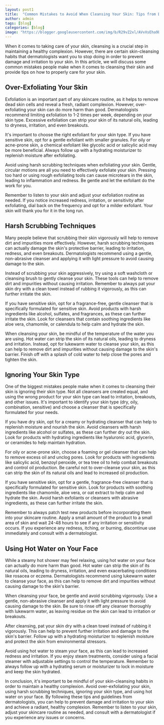 ```yaml
---
layout: post1
title:  "Common Mistakes to Avoid When Cleansing Your Skin: Tips from Dermatologists"
author: admin
tags: [blog]
categories: [blog]
image: "https://blogger.googleusercontent.com/img/b/R29vZ2xl/AVvXsEha9E-guLRJydcLv_OMdP-yWW_4vCTgj1_XGgfyqnEFIO3v90GgWM9nKlsuJi5VFHAm6T6xkqHVxCggnuwJ4YUH3zwa6GYvNvOWDS615hSndLWA3qrK0xhJxnLtvor5FJnpkW63Wj-iQnJ96TwLM_pDCDNA2JF7__z-2L_GTUT_vgBKM32p9t_dJOPuSEw/s1600/20240421_203535.png"
---
```


<p>When it comes to taking care of your skin, cleansing is a crucial step in maintaining a healthy complexion. However, there are certain skin-cleansing habits that dermatologists want you to stop doing in order to prevent damage and irritation to your skin. In this article, we will discuss some common mistakes people make when it comes to cleansing their skin and provide tips on how to properly care for your skin.</p>
<h2>Over-Exfoliating Your Skin</h2>
<p>Exfoliation is an important part of any skincare routine, as it helps to remove dead skin cells and reveal a fresh, radiant complexion. However, over-exfoliating your skin can do more harm than good. Dermatologists recommend limiting exfoliation to 1-2 times per week, depending on your skin type. Excessive exfoliation can strip your skin of its natural oils, leading to dryness, irritation, and even breakouts.</p>
<p>It's important to choose the right exfoliant for your skin type. If you have sensitive skin, opt for a gentle exfoliant with smaller granules. For oily or acne-prone skin, a chemical exfoliant like glycolic acid or salicylic acid may be more beneficial. Always follow up with a hydrating moisturizer to replenish moisture after exfoliating.</p>
<p>Avoid using harsh scrubbing techniques when exfoliating your skin. Gentle, circular motions are all you need to effectively exfoliate your skin. Pressing too hard or using rough exfoliating tools can cause microtears in the skin, leading to inflammation and redness. Be gentle and let the exfoliant do the work for you.</p>
<p>Remember to listen to your skin and adjust your exfoliation routine as needed. If you notice increased redness, irritation, or sensitivity after exfoliating, dial back on the frequency and opt for a milder exfoliant. Your skin will thank you for it in the long run.</p>
<h2>Harsh Scrubbing Techniques</h2>
<p>Many people believe that scrubbing their skin vigorously will help to remove dirt and impurities more effectively. However, harsh scrubbing techniques can actually damage the skin's protective barrier, leading to irritation, redness, and even breakouts. Dermatologists recommend using a gentle, non-abrasive cleanser and applying it with light pressure to avoid causing damage to the skin.</p>
<p>Instead of scrubbing your skin aggressively, try using a soft washcloth or cleansing brush to gently cleanse your skin. These tools can help to remove dirt and impurities without causing irritation. Remember to always pat your skin dry with a clean towel instead of rubbing it vigorously, as this can further irritate the skin.</p>
<p>If you have sensitive skin, opt for a fragrance-free, gentle cleanser that is specifically formulated for sensitive skin. Avoid products with harsh ingredients like alcohol, sulfates, and fragrances, as these can further irritate the skin. Look for cleansers that contain soothing ingredients like aloe vera, chamomile, or calendula to help calm and hydrate the skin.</p>
<p>When cleansing your skin, be mindful of the temperature of the water you are using. Hot water can strip the skin of its natural oils, leading to dryness and irritation. Instead, opt for lukewarm water to cleanse your skin, as this can help to remove dirt and impurities without causing damage to the skin's barrier. Finish off with a splash of cold water to help close the pores and tighten the skin.</p>
<h2>Ignoring Your Skin Type</h2>
<p>One of the biggest mistakes people make when it comes to cleansing their skin is ignoring their skin type. Not all cleansers are created equal, and using the wrong product for your skin type can lead to irritation, breakouts, and other issues. It's important to identify your skin type (dry, oily, combination, sensitive) and choose a cleanser that is specifically formulated for your needs.</p>
<p>If you have dry skin, opt for a creamy or hydrating cleanser that can help to replenish moisture and nourish the skin. Avoid cleansers with harsh ingredients like alcohol or sulfates, as these can further dry out the skin. Look for products with hydrating ingredients like hyaluronic acid, glycerin, or ceramides to help maintain hydration.</p>
<p>For oily or acne-prone skin, choose a foaming or gel cleanser that can help to remove excess oil and unclog pores. Look for products with ingredients like salicylic acid, benzoyl peroxide, or tea tree oil to help combat breakouts and control oil production. Be careful not to over-cleanse your skin, as this can strip the skin of its natural oils and lead to increased oil production.</p>
<p>If you have sensitive skin, opt for a gentle, fragrance-free cleanser that is specifically formulated for sensitive skin. Look for products with soothing ingredients like chamomile, aloe vera, or oat extract to help calm and hydrate the skin. Avoid harsh exfoliants or cleansers with abrasive ingredients, as these can further irritate the skin.</p>
<p>Remember to always patch test new products before incorporating them into your skincare routine. Apply a small amount of the product to a small area of skin and wait 24-48 hours to see if any irritation or sensitivity occurs. If you experience any redness, itching, or burning, discontinue use immediately and consult with a dermatologist.</p>
<h2>Using Hot Water on Your Face</h2>
<p>While a steamy hot shower may feel relaxing, using hot water on your face can actually do more harm than good. Hot water can strip the skin of its natural oils, leading to dryness, irritation, and even exacerbating conditions like rosacea or eczema. Dermatologists recommend using lukewarm water to cleanse your face, as this can help to remove dirt and impurities without causing damage to the skin's barrier.</p>
<p>When cleansing your face, be gentle and avoid scrubbing vigorously. Use a gentle, non-abrasive cleanser and apply it with light pressure to avoid causing damage to the skin. Be sure to rinse off any cleanser thoroughly with lukewarm water, as leaving residue on the skin can lead to irritation or breakouts.</p>
<p>After cleansing, pat your skin dry with a clean towel instead of rubbing it vigorously. This can help to prevent further irritation and damage to the skin's barrier. Follow up with a hydrating moisturizer to replenish moisture and protect the skin from environmental stressors.</p>
<p>Avoid using hot water to steam your face, as this can lead to increased redness and irritation. If you enjoy steam treatments, consider using a facial steamer with adjustable settings to control the temperature. Remember to always follow up with a hydrating serum or moisturizer to lock in moisture and keep the skin hydrated.</p>
<p>In conclusion, it's important to be mindful of your skin-cleansing habits in order to maintain a healthy complexion. Avoid over-exfoliating your skin, using harsh scrubbing techniques, ignoring your skin type, and using hot water on your face. By following these tips and guidelines from dermatologists, you can help to prevent damage and irritation to your skin and achieve a radiant, healthy complexion. Remember to listen to your skin, adjust your skincare routine as needed, and consult with a dermatologist if you experience any issues or concerns.</p>



